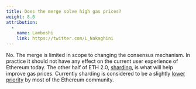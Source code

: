 ```yaml
---
title: Does the merge solve high gas prices?
weight: 8.0
attribution:
  -
    name: Lamboshi
    link: https://twitter.com/L_Nakaghini
---
```

No. The merge is limited in scope to changing the consensus mechanism. In practice it should not have any effect on the current user experience of Ethereum today. The other half of ETH 2.0, [sharding,](https://ethereum.org/en/eth2/shard-chains/) is what will help improve gas prices. Currently sharding is considered to be a slightly [lower priority](https://github.com/ethereum/pm/issues/278) by most of the Ethereum community.

